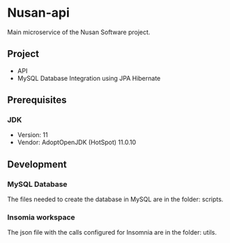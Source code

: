 # Nusan-api

Main microservice of the Nusan Software project.

## Project

* API
* MySQL Database Integration using JPA Hibernate

## Prerequisites

### JDK

* Version: 11
* Vendor: AdoptOpenJDK (HotSpot) 11.0.10

## Development

### MySQL Database

The files needed to create the database in MySQL are in the folder: scripts.

### Insomia workspace

The json file with the calls configured for Insomnia are in the folder: utils.
